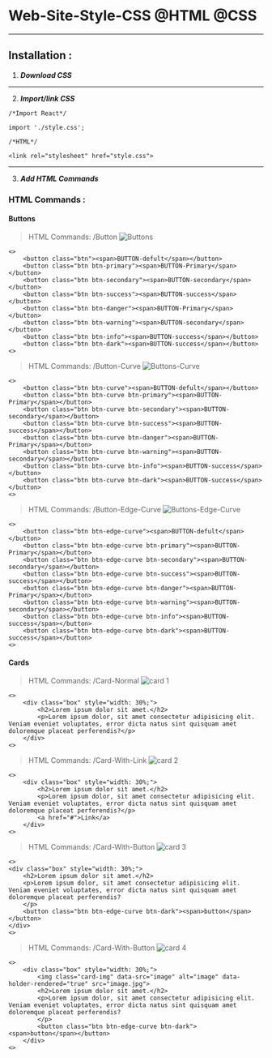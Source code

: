 # Web-Site-Style-CSS @HTML @CSS
------------------

## Installation :

1. ***Download CSS***
------------------

2. ***Import/link CSS***

```
/*Import React*/

import './style.css';
```
```
/*HTML*/

<link rel="stylesheet" href="style.css">
```
------------------

3. ***Add HTML Commands***

### HTML Commands :

#### Buttons

> HTML Commands: /Button
![Buttons](https://user-images.githubusercontent.com/46102435/132737911-1a296d21-c193-414d-b61b-73481d198ee1.PNG)

```
<>
	<button class="btn"><span>BUTTON-defult</span></button>
	<button class="btn btn-primary"><span>BUTTON-Primary</span></button>
	<button class="btn btn-secondary"><span>BUTTON-secondary</span></button>
	<button class="btn btn-success"><span>BUTTON-success</span></button>
	<button class="btn btn-danger"><span>BUTTON-Primary</span></button>
	<button class="btn btn-warning"><span>BUTTON-secondary</span></button>
	<button class="btn btn-info"><span>BUTTON-success</span></button>
	<button class="btn btn-dark"><span>BUTTON-success</span></button>
<>
```

> HTML Commands: /Button-Curve
![Buttons-Curve](https://user-images.githubusercontent.com/46102435/132737915-1ada018b-4bbc-4c20-a810-f481590ad68d.PNG)

```
<>
	<button class="btn btn-curve"><span>BUTTON-defult</span></button>
	<button class="btn btn-curve btn-primary"><span>BUTTON-Primary</span></button>
	<button class="btn btn-curve btn-secondary"><span>BUTTON-secondary</span></button>
	<button class="btn btn-curve btn-success"><span>BUTTON-success</span></button>
	<button class="btn btn-curve btn-danger"><span>BUTTON-Primary</span></button>
	<button class="btn btn-curve btn-warning"><span>BUTTON-secondary</span></button>
	<button class="btn btn-curve btn-info"><span>BUTTON-success</span></button>
	<button class="btn btn-curve btn-dark"><span>BUTTON-success</span></button>
<>
```

> HTML Commands: /Button-Edge-Curve
![Buttons-Edge-Curve](https://user-images.githubusercontent.com/46102435/132737920-42747251-dca2-4026-92c9-9caf3833cb60.PNG)

```
<>
	<button class="btn btn-edge-curve"><span>BUTTON-defult</span></button>
	<button class="btn btn-edge-curve btn-primary"><span>BUTTON-Primary</span></button>
	<button class="btn btn-edge-curve btn-secondary"><span>BUTTON-secondary</span></button>
	<button class="btn btn-edge-curve btn-success"><span>BUTTON-success</span></button>
	<button class="btn btn-edge-curve btn-danger"><span>BUTTON-Primary</span></button>
	<button class="btn btn-edge-curve btn-warning"><span>BUTTON-secondary</span></button>
	<button class="btn btn-edge-curve btn-info"><span>BUTTON-success</span></button>
	<button class="btn btn-edge-curve btn-dark"><span>BUTTON-success</span></button>
<>
```

#### Cards

> HTML Commands: /Card-Normal
![card 1](https://user-images.githubusercontent.com/46102435/132839439-0d62ea5b-56a7-406f-b34f-882080241757.PNG)

```
<>
	<div class="box" style="width: 30%;">
		<h2>Lorem ipsum dolor sit amet.</h2>
		<p>Lorem ipsum dolor, sit amet consectetur adipisicing elit. Veniam eveniet voluptates, error dicta natus sint quisquam amet doloremque placeat perferendis?</p>
	</div>
<>
```

> HTML Commands: /Card-With-Link
![card 2](https://user-images.githubusercontent.com/46102435/132839442-9f712a9f-85b2-4c6a-849a-74665d4d7e22.PNG)

```
<>
	<div class="box" style="width: 30%;">
		<h2>Lorem ipsum dolor sit amet.</h2>
		<p>Lorem ipsum dolor, sit amet consectetur adipisicing elit. Veniam eveniet voluptates, error dicta natus sint quisquam amet doloremque placeat perferendis?</p>
		<a href="#">Link</a>
	</div>
<>
```

> HTML Commands: /Card-With-Button
![card 3](https://user-images.githubusercontent.com/46102435/132839445-345a0d46-bf61-4f8b-ae6f-609fe66b1a3c.PNG)

```
<>
<div class="box" style="width: 30%;">
	<h2>Lorem ipsum dolor sit amet.</h2>
	<p>Lorem ipsum dolor, sit amet consectetur adipisicing elit. Veniam eveniet voluptates, error dicta natus sint quisquam amet doloremque placeat perferendis?
	</p>
	<button class="btn btn-edge-curve btn-dark"><span>button</span></button>
</div>
<>
```

> HTML Commands: /Card-With-Button
![card 4](https://user-images.githubusercontent.com/46102435/132839449-abdb3997-d932-4bcd-b5ee-6d3e05fe898f.PNG)

```
<>
	<div class="box" style="width: 30%;">
		<img class="card-img" data-src="image" alt="image" data-holder-rendered="true" src="image.jpg">
		<h2>Lorem ipsum dolor sit amet.</h2>
		<p>Lorem ipsum dolor, sit amet consectetur adipisicing elit. Veniam eveniet voluptates, error dicta natus sint quisquam amet doloremque placeat perferendis?
		</p>
		<button class="btn btn-edge-curve btn-dark"><span>button</span></button>
	</div>
<>
```